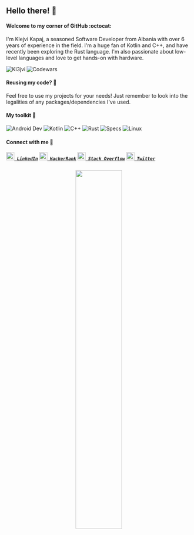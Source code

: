 ## Hello there! :wave:

#### Welcome to my corner of GitHub :octocat:

I'm Klejvi Kapaj, a seasoned Software Developer from Albania with over 6 years of experience in the field. I'm a huge fan of Kotlin and C++, and have recently been exploring the Rust language. I'm also passionate about low-level languages and love to get hands-on with hardware. 

![Kl3jvi](https://komarev.com/ghpvc/?username=kl3jvi&color=brightgreen)
![Codewars](https://www.codewars.com/users/kl3jvi/badges/micro)

#### Reusing my code? :memo:

Feel free to use my projects for your needs! Just remember to look into the legalities of any packages/dependencies I've used. 

#### My toolkit :wrench:
![Android Dev](https://img.shields.io/badge/Android-3DDC84?style=for-the-badge&logo=android&logoColor=white)
![Kotlin](https://img.shields.io/badge/Kotlin-0095D5?&style=for-the-badge&logo=kotlin&logoColor=white)
![C++](https://img.shields.io/badge/C%2B%2B-00599C?style=for-the-badge&logo=c%2B%2B&logoColor=white)
![Rust](https://img.shields.io/badge/Rust-000000?style=for-the-badge&logo=rust&logoColor=white)
![Specs](https://img.shields.io/badge/Intel-Core_i5_8th-0071C5?style=for-the-badge&logo=intel&logoColor=white)
![Linux](https://img.shields.io/badge/Zorin%20OS-0CC1F3?style=for-the-badge&logo=zorin&logoColor=white)

#### Connect with me :handshake:
<h5 align="left">
  <code><a href="https://www.linkedin.com/in/kl3jvi/" title="LinkedIn Profile"><img width="22" src="https://github.com/zumrudu-anka/zumrudu-anka/blob/master/images/linkedin.svg"> LinkedIn</a></code>
  <code><a href="https://www.hackerrank.com/klejvisiper" title="HackerRank Profile"><img width="22" src="https://github.com/zumrudu-anka/zumrudu-anka/blob/master/images/hackerrank.png"> HackerRank</a></code>
  <code><a href="https://stackoverflow.com/users/12013185/kl3jvi" title="Stack Overflow Profile"><img width="22" src="https://github.com/zumrudu-anka/zumrudu-anka/blob/master/images/stackoverflow.svg"> Stack Overflow</a></code>
  <code><a href="https://twitter.com/kl3jvi" title="Twitter Profile"><img width="22" src="https://upload.wikimedia.org/wikipedia/sco/9/9f/Twitter_bird_logo_2012.svg"> Twitter</a></code>
</h5>

<p align="center">
  <img src = "https://github-readme-stats.vercel.app/api?username=kl3jvi&show_icons=true" style="width: 50%;">
</p>
